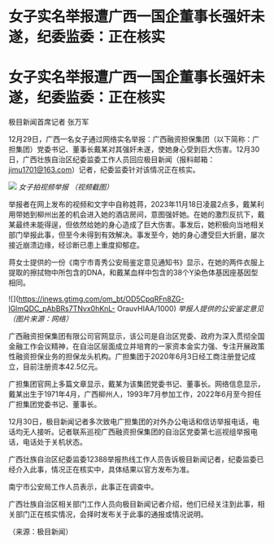 # 女子实名举报遭广西一国企董事长强奸未遂，纪委监委：正在核实

# 女子实名举报遭广西一国企董事长强奸未遂，纪委监委：正在核实

极目新闻首席记者 张万军

12月29日，广西一名女子通过网络实名举报：广西融资担保集团（以下简称：广担集团）党委书记、董事长戴某对其强奸未遂，使她身心受到巨大伤害。12月30日，广西壮族自治区纪委监委工作人员回应极目新闻（报料邮箱：jimu1701@163.com）记者，纪委监委针对该情况正在核实。

![](https://inews.gtimg.com/om_bt/OwvKgVUBtPw7eXV3qI20PtVGNEXRnCKMoVmeubAZi34SgAA/1000)
_女子拍视频举报 （视频截图）_

举报者在网上发布的视频和文字中自称姓蒋，2023年11月18日凌晨2点多，戴某利用带她到柳州出差的机会进入她的酒店房间，意图强奸她。在她的激烈反抗下，戴某最终未能得逞，但依然给她的身心造成了巨大伤害。事发后，她积极向当地相关部门举报此事，但至今未得到有效解决。事发至今，她的身心遭受巨大折磨，屡次接近崩溃边缘，经诊断已患上重度抑郁症。

蒋女士提供的一份《南宁市青秀公安局鉴定意见通知书》显示，在她的两件衣服上提取的擦拭物中所包含的DNA，和戴某血样中包含的38个Y染色体基因座基因型相同。

![](https://inews.gtimg.com/om_bt/OD5CpqRFn8ZG-lGlmQDC_pAbBRs7TNvx0hKnL-
OrauvHIAA/1000) _举报人提供的公安鉴定意见（图片来源：网络）_

广西融资担保集团有限公司官网显示，该公司是自治区党委、政府为深入贯彻全国金融工作会议精神，在自治区层面成立并培育的一家资本金实力强、专注开展政策性融资担保业务的担保龙头机构。广担集团于2020年6月3日经工商注册登记成立，目前注册资本42.5亿元。

广担集团官网上多篇文章显示，戴某为该集团党委书记、董事长。网络信息显示，戴某出生于1971年4月，广西柳州人，1993年7月参加工作，2022年6月至今担任广担集团党委书记、董事长。

12月30日，极目新闻记者多次致电广担集团的对外办公电话和信访举报电话，电话均无人接听。记者联系巡视广西融资担保集团的自治区党委第七巡视组举报电话，电话处于关机状态。

广西壮族自治区纪委监委12388举报热线工作人员告诉极目新闻记者，纪委监委已经介入此事，情况正在核实中，具体结果以官方发布为准。

南宁市公安局工作人员表示，此事正在调查中。

广西壮族自治区相关部门工作人员向极目新闻记者介绍，他们已经关注到此事，相关部门正在核实情况，会择时发布关于此事的通报或情况说明。

（来源：极目新闻）

